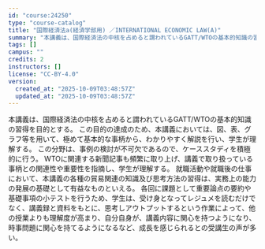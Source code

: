```yaml
---
id: "course:24250"
type: "course-catalog"
title: "国際経済法a(経済学部用) ／INTERNATIONAL ECONOMIC LAW(A)"
summary: "本講義は、国際経済法の中核を占めると謂われているGATT/WTOの基本的知識の習得を目的とする。 この目的の達成のため、本講義においては、図、表、グラフ等を用いて、極めて基本的な事柄から、わかりやすく解説を行い、学生が理解する。 この分野は…"
tags: []
campus: ""
credits: 2
instructors: []
license: "CC-BY-4.0"
version:
  created_at: "2025-10-09T03:48:57Z"
  updated_at: "2025-10-09T03:48:57Z"
---
```

本講義は、国際経済法の中核を占めると謂われているGATT/WTOの基本的知識の習得を目的とする。 この目的の達成のため、本講義においては、図、表、グラフ等を用いて、極めて基本的な事柄から、わかりやすく解説を行い、学生が理解する。 この分野は、事例の検討が不可欠であるので、ケーススタディを積極的に行う。 WTOに関連する新聞記事も頻繁に取り上げ、講義で取り扱っている事柄との関連性や重要性を指摘し、学生が理解する。 就職活動や就職後の仕事において、本講義の各種の貿易関連の知識及び思考方法の習得は、実務上の能力の発展の基礎として有益なものといえる。 各回に課題として重要論点の要約や基礎事項の小テストを行うため、学生は、受け身となってレジュメを読むだけでなく、講義録と資料をもとに、思考しアウトプットするという作業によって、他の授業よりも理解度が高まり、自分自身が、講義内容に関心を持つようになり、時事問題に関心を持てるようになるなど、成長を感じられるとの受講生の声が多い。
